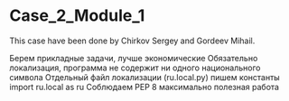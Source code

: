 # Case_2_Module_1
This case have been done by Chirkov Sergey and Gordeev Mihail.

Берем прикладные задачи, лучше экономические
Обязательно локализация, программа не содержит ни одного национального символа
Отдельный файл локализации (ru.local.py) пишем константы
import ru.local as ru
Соблюдаем PEP 8
максимально полезная работа
